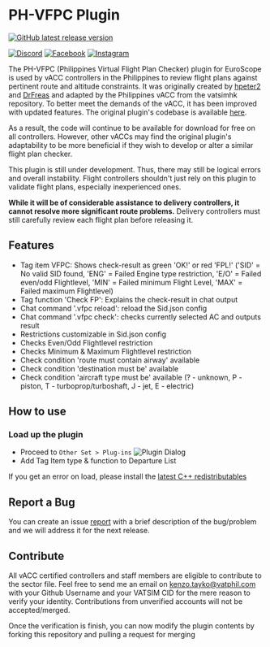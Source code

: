 # PH-VFPC Plugin 

[![GitHub latest release version](https://img.shields.io/github/v/release/vatsimph/PH-VFPC.svg?style=flat)](https://github.com/flybywiresim/a32nx/releases/latest)

[![Discord](https://img.shields.io/discord/275064722678743042.svg?label=&logo=discord&logoColor=ffffff&color=7389D8&labelColor=6A7EC2)](https://vats.im/vatphil-discord)  [![Facebook](https://img.shields.io/badge/-Philippines%20vACC-e84393?label=&logo=facebook&logoColor=ffffff&color=3b5998&labelColor=2f477a)](https://www.facebook.com/philippinesvacc/) [![Instagram](https://img.shields.io/badge/-@vatphil-e84393?label=&logo=instagram&logoColor=ffffff&color=ada332&labelColor=9c922c)](https://www.facebook.com/philippinesvacc/)

The PH-VFPC (Philippines Virtual Flight Plan Checker) plugin for EuroScope is used by vACC controllers in the Philippines to review flight plans against pertinent route and altitude constraints. It was originally created by [hpeter2](https://github.com/hpeter2) and [DrFreas](https://github.com/DrFreas) and adapted by the Philippines vACC from the vatsimhk repository. To better meet the demands of the vACC, it has been improved with updated features. The original plugin's codebase is available [here](https://github.com/hpeter2/VFPC). 

As a result, the code will continue to be available for download for free on all controllers. However, other vACCs may find the original plugin's adaptability to be more beneficial if they wish to develop or alter a similar flight plan checker.

This plugin is still under development. Thus, there may still be logical errors and overall instability. Flight controllers shouldn't just rely on this plugin to validate flight plans, especially inexperienced ones.

**While it will be of considerable assistance to delivery controllers, it cannot resolve more significant route problems.** Delivery controllers must still carefully review each flight plan before releasing it.

## Features
- Tag item VFPC: Shows check-result as green 'OK!' or red 'FPL!' ('SID' = No valid SID found, 'ENG' = Failed Engine type restriction, 'E/O' = Failed even/odd Flightlevel, 'MIN' = Failed minimum Flight Level, 'MAX' = Failed maximum Flightlevel)
- Tag function 'Check FP': Explains the check-result in chat output
- Chat command '.vfpc reload': reload the Sid.json config
- Chat command '.vfpc check': checks currently selected AC and outputs result
- Restrictions customizable in Sid.json config
- Checks Even/Odd Flightlevel restriction
- Checks Minimum & Maximum Flightlevel restriction
- Check condition 'route must contain airway' available
- Check condition 'destination must be' available
- Check condition 'aircraft type must be' available (? - unknown, P - piston, T - turboprop/turboshaft, J - jet, E - electric)

## How to use
### Load up the plugin
- Proceed to ```Other Set > Plug-ins```
![Plugin Dialog](https://i.imgur.com/a1knt0u.png)
- Add Tag Item type & function to Departure List

If you get an error on load, please install the [latest C++ redistributables](https://aka.ms/vs/17/release/vc_redist.x86.exe)

## Report a Bug
You can create an issue [report](https://github.com/vatsimph/PH-VFPC/issues) with a brief description of the bug/problem and we will address it for the next release.

## Contribute
All vACC certified controllers and staff members are eligible to contribute to the sector file. Feel free to send me an email on [kenzo.tayko@vatphil.com](mailto:kenzo.tayko@vatphil) with your Github Username and your VATSIM CID for the mere reason to verify your identity. Contributions from unverified accounts will not be accepted/merged.

Once the verification is finish, you can now modify the plugin contents by forking this repository and pulling a request for merging
